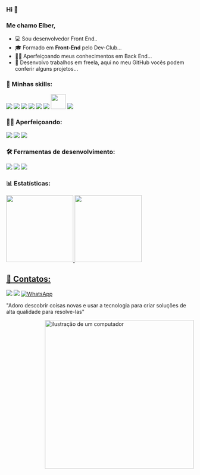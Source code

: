 ### Hi 👋
### Me chamo Elber,

- 💻 Sou desenvolvedor Front End..
- 🎓 Formado em **Front-End** pelo Dev-Club...
- 👨‍💻 Aperfeiçoando meus conhecimentos em Back End...
- 💼 Desenvolvo trabalhos em freela, aqui no meu GitHub vocês podem conferir alguns projetos...

### 🚀 Minhas skills:
<div>
<img src="https://devicons.dev.br/icons?icon=HTML&size=48&theme=light&perline=1"/>
<img src="https://devicons.dev.br/icons?icon=CSS&size=48&theme=light&perline=1"/>
<img src="https://devicons.dev.br/icons?icon=JavaScript&size=48&theme=light&perline=1"/>
<img src="https://devicons.dev.br/icons?icon=React&size=48&theme=light&perline=1"/>
<img src="https://devicons.dev.br/icons?icon=TailwindCSS&size=48&theme=light&perline=1" />
<img src="https://devicons.dev.br/icons?icon=StyledComponents&size=48&theme=light&perline=1" />
<img src="https://cdn.jsdelivr.net/gh/devicons/devicon/icons/git/git-original.svg" width="40" height="40"/> 
<img src="https://devicons.dev.br/icons?icon=Github&size=48&theme=dark&perline=1"/>     
</div>


### 👨‍💻 Aperfeiçoando:

<div>
<img src="https://devicons.dev.br/icons?icon=NodeJS&size=48&theme=light&perline=1"/> 
<img src="https://devicons.dev.br/icons?icon=ExpressJS&size=48&theme=light&perline=1"/>
<img src="https://devicons.dev.br/icons?icon=PostgreSQL&size=48&theme=light&perline=1"/>
</div>


### 🛠️ Ferramentas de desenvolvimento:
<div>
<img src="https://devicons.dev.br/icons?icon=VSCode&size=48&theme=light&perline=1"/> 
<img src="https://devicons.dev.br/icons?icon=Figma&size=48&theme=light&perline=1"/>
<img src="https://devicons.dev.br/icons?icon=Vite&size=48&theme=light&perline=1"/>
</div>


### 📊 Estatísticas:
<div>
<a href="https://github.com/Elber04726">
<img height="180em" src="https://github-readme-stats.vercel.app/api/top-langs/?username=Elber04726&layout=compact&langs_count=7&theme=dracula"/>
<img height="180em" src="https://github-readme-stats.vercel.app/api?username=Elber04726&show_icons=true&theme=dracula&include_all_commits=true&count_private=true"/>
</div>



## 📱 Contatos:
<div>
<a href = "mailto:elber3910@gmail.com"><img src="https://img.shields.io/badge/Gmail-D14836?style=for-the-badge&logo=gmail&logoColor=white" target="_blank"></a>
<a href="https://www.linkedin.com/in/elber-luiz" target="_blank"><img src="https://img.shields.io/badge/-LinkedIn-%230077B5?style=for-the-badge&logo=linkedin&logoColor=white" target="_blank"></a>  
<a href="https://wa.me/5535984278117" title="WhatsApp">
  <img src="https://img.shields.io/badge/-WhatsApp-25d366?style=flat-square&labelColor=25d366&logo=whatsapp&logoColor=white&link=" alt="WhatsApp"/></a> 
</div>

<div>
<p>"Adoro descobrir coisas novas e usar a tecnologia para criar soluções de alta qualidade para resolve-las"</p>
</div>

<img src="https://raw.githubusercontent.com/MicaelliMedeiros/micaellimedeiros/master/image/computer-illustration.png" alt="ilustração de um computador" min-width="400px" max-width="400px" width="400px" align="right">
